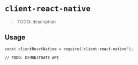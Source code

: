 # `client-react-native`

> TODO: description

## Usage

```
const clientReactNative = require('client-react-native');

// TODO: DEMONSTRATE API
```
